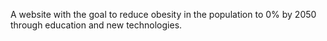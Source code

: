 A website with the goal to reduce obesity in the population to 0% by 2050 through education and new technologies.
